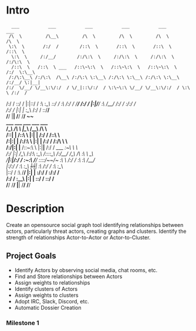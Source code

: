  # Intro 
      ___           ___           ___           ___           ___           ___     
     /\  \         /\__\         /\  \         /\  \         /\  \         /\  \    
     \:\  \       /:/  /        /::\  \       /::\  \       /::\  \       /::\  \   
      \:\  \     /:/__/        /:/\:\  \     /:/\:\  \     /:/\:\  \     /:/\:\  \  
      /::\  \   /::\  \ ___   /::\~\:\  \   /::\~\:\  \   /::\~\:\  \   /:/  \:\__\ 
     /:/\:\__\ /:/\:\  /\__\ /:/\:\ \:\__\ /:/\:\ \:\__\ /:/\:\ \:\__\ /:/__/ \:|__|
    /:/  \/__/ \/__\:\/:/  / \/_|::\/:/  / \:\~\:\ \/__/ \/__\:\/:/  / \:\  \ /:/  /
   /:/  /           \::/  /     |:|::/  /   \:\ \:\__\        \::/  /   \:\  /:/  / 
   \/__/            /:/  /      |:|\/__/     \:\ \/__/        /:/  /     \:\/:/  /  
                   /:/  /       |:|  |        \:\__\         /:/  /       \::/__/   
                   \/__/         \|__|         \/__/         \/__/         ~~       
      ___           ___           ___           ___           ___                   
     /\__\         /\  \         |\__\         /\__\         /\  \                  
    /::|  |       /::\  \        |:|  |       /:/  /        /::\  \                 
   /:|:|  |      /:/\:\  \       |:|  |      /:/  /        /:/\ \  \                
  /:/|:|  |__   /::\~\:\  \      |:|__|__   /:/  /  ___   _\:\~\ \  \               
 /:/ |:| /\__\ /:/\:\ \:\__\ ____/::::\__\ /:/__/  /\__\ /\ \:\ \ \__\              
 \/__|:|/:/  / \:\~\:\ \/__/ \::::/~~/~    \:\  \ /:/  / \:\ \:\ \/__/              
     |:/:/  /   \:\ \:\__\    ~~|:|~~|      \:\  /:/  /   \:\ \:\__\                
     |::/  /     \:\ \/__/      |:|  |       \:\/:/  /     \:\/:/  /                
     /:/  /       \:\__\        |:|  |        \::/  /       \::/  /                 
     \/__/         \/__/         \|__|         \/__/         \/__/                  

# Description

Create an opensource social graph tool identifying relationships between actors,
particularly threat actors, creating graphs and clusters. Identify the strength 
of relationships Actor-to-Actor or Actor-to-Cluster.

## Project Goals

* Identify Actors by observing social media, chat rooms, etc.
* Find and Store relationships between Actors
* Assign weights to relationships
* Identify clusters of Actors
* Assign weights to clusters
* Adopt IRC, Slack, Discord, etc.
* Automatic Dossier Creation


### Milestone 1



